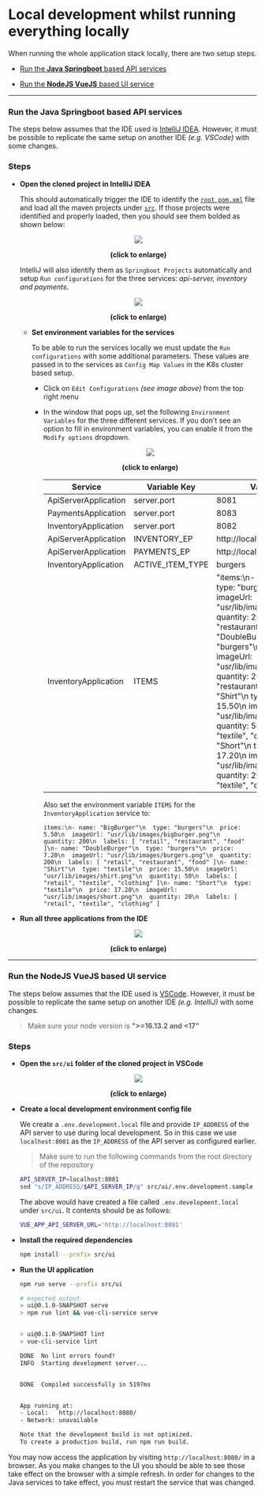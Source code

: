 # Local development whilst running everything locally

When running the whole application stack locally, there are two setup steps.
- [Run the **Java Springboot** based API services](#run-the-java-springboot-based-api-services)

- [Run the **NodeJS VueJS** based UI service](#run-the-nodejs-vuejs-based-ui-service)
---

### Run the **Java Springboot** based API services

The steps below assumes that the IDE used is [IntelliJ IDEA](https://www.jetbrains.com/idea/). However, it must be possible to replicate the same setup on another IDE _(e.g. VSCode)_ with some changes.

### Steps

- **Open the cloned project in IntelliJ IDEA**

    This should automatically trigger the IDE to identify the [`root pom.xml`](/pom.xml)
    file and load all the maven projects under [`src`](/src/). If those projects
    were identified and properly loaded, then you should see them bolded as shown
    below:
    <p align="center">
        <img src="images/ide-loaded.png">
        <div align="center">
            <strong>(click to enlarge)</strong>
        </div>
    </p>

    IntelliJ will also identify them as `Springboot Projects` automatically and
    setup `Run configurations` for the three services: _api-server, inventory and payments_.

    <p align="center">
        <img src="images/run-config.png">
        <div align="center">
            <strong>(click to enlarge)</strong>
        </div>
    </p>

  - **Set environment variables for the services**

      To be able to run the services locally we must update the `Run configurations`
      with some additional parameters. These values are passed in to the services as
      `Config Map Values` in the K8s cluster based setup.

    - Click on `Edit Configurations` _(see image above)_ from the top right menu
    - In the window that pops up, set the following `Environment Variables` for
        the three different services. If you don't see an option to fill in
        environment variables, you can enable it from the `Modify options` dropdown.

        <p align="center">
            <img src="images/ide2.png">
            <div align="center">
                <strong>(click to enlarge)</strong>
            </div>
        </p>

      | Service               | Variable Key      | Variable Value                                                                                                                                                                                                                                                                                                                                                                                                                                                                                                                                                                                                                                                     |
      |---------              |--------------------------------------------------------------------------------------------------------------------------------------------------------------------------------------------------------------------------------------------------------------------------------------------------------------------------------------------------------------------------------------------------------------------------------------------------------------------------------------------------------------------------------------------------------------------------------------------------------------------------------------------------------------------|----------------           |
      | ApiServerApplication  | server.port       | 8081                                                                                                                                                                                                                                                                                                                                                                                                                                                                                                                                                                                                                                                               |
      | PaymentsApplication   | server.port       | 8083                                                                                                                                                                                                                                                                                                                                                                                                                                                                                                                                                                                                                                                               |
      | InventoryApplication  | server.port       | 8082                                                                                                                                                                                                                                                                                                                                                                                                                                                                                                                                                                                                                                                               |
      | ApiServerApplication  | INVENTORY_EP      | http://localhost:8082                                                                                                                                                                                                                                                                                                                                                                                                                                                                                                                                                                                                                                              |
      | ApiServerApplication  | PAYMENTS_EP       | http://localhost:8083                                                                                                                                                                                                                                                                                                                                                                                                                                                                                                                                                                                                                                              |
      | InventoryApplication  | ACTIVE_ITEM_TYPE  | burgers                                                                                                                                                                                                                                                                                                                                                                                                                                                                                                                                                                                                                                                            |
      | InventoryApplication  | ITEMS             | "items:\n- name: "BigBurger"\n  type: "burgers"\n  price: 5.50\n  imageUrl: "usr/lib/images/bigburger.png"\n  quantity: 200\n  labels: [ "retail", "restaurant", "food" ]\n- name: "DoubleBurger"\n  type: "burgers"\n  price: 7.20\n  imageUrl: "usr/lib/images/burgers.png"\n  quantity: 200\n  labels: [ "retail", "restaurant", "food" ]\n- name: "Shirt"\n  type: "textile"\n  price: 15.50\n  imageUrl: "usr/lib/images/shirt.png"\n  quantity: 50\n  labels: [ "retail", "textile", "clothing" ]\n- name: "Short"\n  type: "textile"\n  price: 17.20\n  imageUrl: "usr/lib/images/short.png"\n  quantity: 20\n  labels: [ "retail", "textile", "clothing" ]" |

      Also set the environment variable `ITEMS` for the `InventoryApplication` service to:
      ```shell
      items:\n- name: "BigBurger"\n  type: "burgers"\n  price: 5.50\n  imageUrl: "usr/lib/images/bigburger.png"\n  quantity: 200\n  labels: [ "retail", "restaurant", "food" ]\n- name: "DoubleBurger"\n  type: "burgers"\n  price: 7.20\n  imageUrl: "usr/lib/images/burgers.png"\n  quantity: 200\n  labels: [ "retail", "restaurant", "food" ]\n- name: "Shirt"\n  type: "textile"\n  price: 15.50\n  imageUrl: "usr/lib/images/shirt.png"\n  quantity: 50\n  labels: [ "retail", "textile", "clothing" ]\n- name: "Short"\n  type: "textile"\n  price: 17.20\n  imageUrl: "usr/lib/images/short.png"\n  quantity: 20\n  labels: [ "retail", "textile", "clothing" ]
      ```

- **Run all three applications from the IDE**
    <p align="center">
        <img src="images/run-app.png">
        <div align="center">
            <strong>(click to enlarge)</strong>
        </div>
    </p>
---
### Run the **NodeJS VueJS** based UI service

The steps below assumes that the IDE used is [VSCode](https://code.visualstudio.com/).
However, it must be possible to replicate the same setup on another IDE
_(e.g. IntelliJ)_ with some changes.

> Make sure your node version is **">=16.13.2 and <17"**

### Steps

- **Open the `src/ui` folder of the cloned project in VSCode**
    <p align="center">
        <img src="images/vscode.png">
        <div align="center">
            <strong>(click to enlarge)</strong>
        </div>
    </p>

- **Create a local development environment config file**

  We create a `.env.development.local` file and provide `IP_ADDRESS` of the API
  server to use during local development. So in this case we use `localhost:8081`
  as the `IP_ADDRESS` of the API server as configured earlier.

  > Make sure to run the following commands from the root directory of the repository
  ```sh
  API_SERVER_IP=localhost:8081
  sed "s/IP_ADDRESS/$API_SERVER_IP/g" src/ui/.env.development.sample > src/ui/.env.development.local
  ```

  The above would have created a file called `.env.development.local` under `src/ui`.
  It contents should be as follows:
  ```sh
  VUE_APP_API_SERVER_URL='http://localhost:8081'
  ```

- **Install the required dependencies**
  ```sh
  npm install --prefix src/ui
  ```

- **Run the UI application**
  ```sh
  npm run serve --prefix src/ui
  ```
    ```sh
    # expected output
    > ui@0.1.0-SNAPSHOT serve
    > npm run lint && vue-cli-service serve


    > ui@0.1.0-SNAPSHOT lint
    > vue-cli-service lint

    DONE  No lint errors found!
    INFO  Starting development server...


    DONE  Compiled successfully in 5197ms                                                                                                                                                                                                                         5:42:07 p.m.


    App running at:
    - Local:   http://localhost:8080/
    - Network: unavailable

    Note that the development build is not optimized.
    To create a production build, run npm run build.
    ```

You may now access the application by visiting `http://localhost:8080/` in a
browser. As you make changes to the UI you should be able to see those take
effect on the browser with a simple refresh. In order for changes to the Java
services to take effect, you must restart the service that was changed.